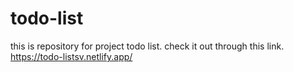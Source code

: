 # todo-list
this is repository for project todo list.
check it out through this link. https://todo-listsv.netlify.app/
